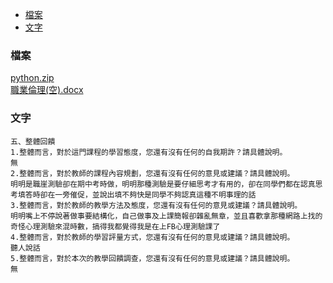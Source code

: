 - [檔案](#檔案)
- [文字](#文字)
### 檔案
[python.zip](https://github.com/s108000389/File-temporary-storage/files/7773135/python.zip)  
[職業倫理(空).docx](https://github.com/s108000389/File-temporary-storage/files/7778025/default.docx)

### 文字
```
五、整體回饋
1.整體而言，對於這門課程的學習態度，您還有沒有任何的自我期許？請具體說明。
無
2.整體而言，對於教師的課程內容規劃，您還有沒有任何的意見或建議？請具體說明。
明明是職崖測驗卻在期中考時做，明明那種測驗是要仔細思考才有用的，卻在同學們都在認真思考填答時卻在一旁催促，並說出填不夠快是同學不夠認真這種不明事理的話
3.整體而言，對於教師的教學方法及態度，您還有沒有任何的意見或建議？請具體說明。
明明嘴上不停說著做事要結構化，自己做事及上課簡報卻雜亂無章，並且喜歡拿那種網路上找的奇怪心理測驗來混時數，搞得我都覺得我是在上FB心理測驗課了
4.整體而言，對於教師的學習評量方式，您還有沒有任何的意見或建議？請具體說明。
聽人說話
5.整體而言，對於本次的教學回饋調查，您還有沒有任何的意見或建議？請具體說明。
無


```
